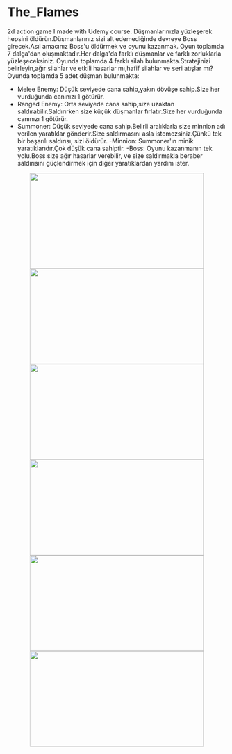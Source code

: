 # The_Flames
2d action game I made with Udemy course.
Düşmanlarınızla yüzleşerek hepsini öldürün.Düşmanlarınız sizi alt edemediğinde devreye Boss girecek.Asıl amacınız Boss'u öldürmek ve oyunu kazanmak.
Oyun toplamda 7 dalga'dan oluşmaktadır.Her dalga'da farklı düşmanlar ve farklı zorluklarla yüzleşeceksiniz.
Oyunda toplamda 4 farklı silah bulunmakta.Stratejinizi belirleyin,ağır silahlar ve etkili hasarlar mı,hafif silahlar ve seri atışlar mı?
Oyunda toplamda 5 adet düşman bulunmakta:
   - Melee Enemy: Düşük seviyede cana sahip,yakın dövüşe sahip.Size her vurduğunda canınızı 1 götürür.
  - Ranged Enemy: Orta seviyede cana sahip,size uzaktan saldırabilir.Saldırırken size küçük düşmanlar fırlatır.Size her vurduğunda canınızı 1 götürür.
  - Summoner: Düşük seviyede cana sahip.Belirli aralıklarla size minnion adı verilen yaratıklar gönderir.Size saldırmasını asla istemezsiniz.Çünkü tek bir başarılı saldırısı, sizi öldürür.
  -Minnion: Summoner'ın minik yaratıklarıdır.Çok düşük cana sahiptir.
  -Boss: Oyunu kazanmanın tek yolu.Boss size ağır hasarlar verebilir, ve size saldırmakla beraber saldırısını güçlendirmek için diğer yaratıklardan yardım ister.


<p align="center">
<img src="https://user-images.githubusercontent.com/60680749/152657045-96ea93e7-d33d-4657-bf3a-15f09e1d172e.png" width="400" height="220">
<img src="https://user-images.githubusercontent.com/60680749/152657043-71d22d78-42dc-4844-aa42-22ad75002daa.png" width="400" height="220">
<img src="https://user-images.githubusercontent.com/60680749/152657046-d8629b22-8d5c-4388-bdc2-711fd8114836.png" width="400" height="220">
<img src="https://user-images.githubusercontent.com/60680749/152657048-b6192a2f-10a1-478f-8e1b-a4df1669956d.png" width="400" height="220">
<img src="https://user-images.githubusercontent.com/60680749/152657049-de98b01a-b017-42ac-a61f-aed9c88e89ce.png" width="400" height="220">
<img src="https://user-images.githubusercontent.com/60680749/152657051-44100a1f-af5c-44e1-b320-05a105106ba4.png" width="400" height="220">
  
</p>
